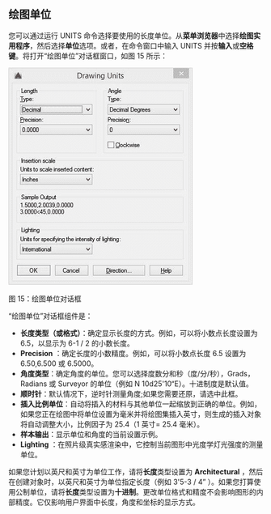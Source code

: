 ## 绘图单位

您可以通过运行 UNITS 命令选择要使用的长度单位。从**菜单浏览器**中选择**绘图实用程序**，然后选择**单位**选项。或者，在命令窗口中输入 UNITS 并按**输入**或**空格键**。将打开“绘图单位”对话框窗口，如图 15 所示：

![](img/00026.jpeg)

图 15：绘图单位对话框

“绘图单位”对话框组件是：

*   **长度类型（或格式）**：确定显示长度的方式。例如，可以将小数点长度设置为 6.5，以显示为 6-1 / 2 的小数长度。
*   **Precision** ：确定长度的小数精度。例如，可以将小数点长度 6.5 设置为 6.50,6.500 或 6.5000。
*   **角度类型**：确定角度的单位。您可以选择度数分和秒（度/分/秒），Grads，Radians 或 Surveyor 的单位（例如 N 10d25'10“E）。十进制度是默认值。
*   **顺时针**：默认情况下，逆时针测量角度;如果您需要还原，请选中此框。
*   **插入比例单位**：自动将插入的材料与其他单位一起缩放到正确的单位。例如，如果您正在绘图中将单位设置为毫米并将绘图集插入英寸，则生成的插入对象将自动调整大小，比例因子为 25.4（1 英寸= 25.4 毫米）。
*   **样本输出**：显示单位和角度的当前设置示例。
*   **Lighting** ：在照片级真实感渲染中，它控制当前图形中光度学灯光强度的测量单位。

如果您计划以英尺和英寸为单位工作，请将**长度**类型设置为 **Architectural** ，然后在创建对象时，以英尺和英寸为单位指定长度（例如 3'5-3 / 4” ）。如果您打算使用公制单位，请将**长度**类型设置为**十进制**。更改单位格式和精度不会影响图形的内部精度。它仅影响用户界面中长度，角度和坐标的显示方式。